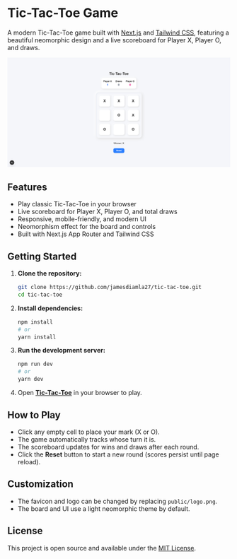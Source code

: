 # Tic-Tac-Toe Game

A modern Tic-Tac-Toe game built with [Next.js](https://nextjs.org/) and [Tailwind CSS](https://tailwindcss.com/), featuring a beautiful neomorphic design and a live scoreboard for Player X, Player O, and draws.

![Screenshot](public/screenshot.png)

## Features

- Play classic Tic-Tac-Toe in your browser
- Live scoreboard for Player X, Player O, and total draws
- Responsive, mobile-friendly, and modern UI
- Neomorphism effect for the board and controls
- Built with Next.js App Router and Tailwind CSS

## Getting Started

1. **Clone the repository:**
   ```bash
   git clone https://github.com/jamesdiamla27/tic-tac-toe.git
   cd tic-tac-toe
   ```
2. **Install dependencies:**
   ```bash
   npm install
   # or
   yarn install
   ```
3. **Run the development server:**
   ```bash
   npm run dev
   # or
   yarn dev
   ```
4. Open [**Tic-Tac-Toe**](https://tic-tac-toe-diamla.vercel.app) in your browser to play.

## How to Play
- Click any empty cell to place your mark (X or O).
- The game automatically tracks whose turn it is.
- The scoreboard updates for wins and draws after each round.
- Click the **Reset** button to start a new round (scores persist until page reload).

## Customization
- The favicon and logo can be changed by replacing `public/logo.png`.
- The board and UI use a light neomorphic theme by default.

## License

This project is open source and available under the [MIT License](LICENSE).
